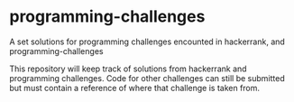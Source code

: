 # programming-challenges
A set solutions for programming challenges encounted in hackerrank, and programming-challenges

This repository will keep track of solutions from hackerrank and programming challenges. Code for other challenges can still 
be submitted but must contain a reference of where that challenge is taken from.
